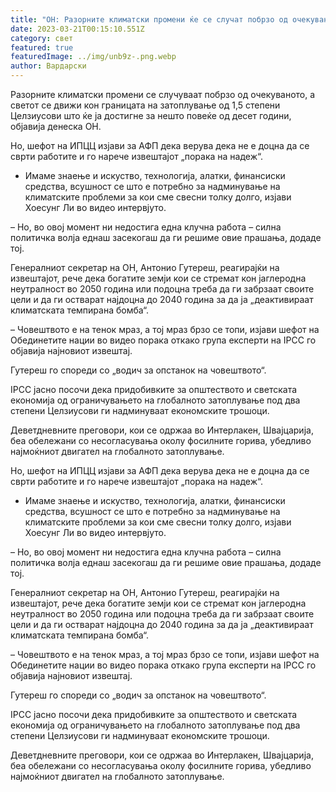 ```yaml
---
title: "ОН: Разорните климатски промени ќе се случат побрзо од очекуваното"
date: 2023-03-21T00:15:10.551Z
category: свет
featured: true
featuredImage: ../img/unb9z-.png.webp
author: Вардарски
---
```


Разорните климатски промени се случуваат побрзо од очекуваното, а светот се движи кон границата на затоплување од 1,5 степени Целзиусови што ќе ја достигне за нешто повеќе од десет години, објавија денеска ОН.

Но, шефот на ИПЦЦ изјави за АФП дека верува дека не е доцна да се сврти работите и го нарече извештајот „порака на надеж“.

- Имаме знаење и искуство, технологија, алатки, финансиски средства, всушност се што е потребно за надминување на климатските проблеми за кои сме свесни толку долго, изјави Хоесунг Ли во видео интервјуто.

– Но, во овој момент ни недостига една клучна работа – силна политичка волја еднаш засекогаш да ги решиме овие прашања, додаде тој.

Генералниот секретар на ОН, Антонио Гутереш, реагирајќи на извештајот, рече дека богатите земји кои се стремат кон јаглеродна неутралност во 2050 година или подоцна треба да ги забрзаат своите цели и да ги остварат најдоцна до 2040 година за да ја „деактивираат климатската темпирана бомба“.

– Човештвото е на тенок мраз, а тој мраз брзо се топи, изјави шефот на Обединетите нации во видео порака откако група експерти на IPCC го објавија најновиот извештај.

Гутереш го спореди со „водич за опстанок на човештвото“.

IPCC јасно посочи дека придобивките за општеството и светската економија од ограничувањето на глобалното затоплување под два степени Целзиусови ги надминуваат економските трошоци.

Деветдневните преговори, кои се одржаа во Интерлакен, Швајцарија, беа обележани со несогласувања околу фосилните горива, убедливо најмоќниот двигател на глобалното затоплување.

Но, шефот на ИПЦЦ изјави за АФП дека верува дека не е доцна да се сврти работите и го нарече извештајот „порака на надеж“.

- Имаме знаење и искуство, технологија, алатки, финансиски средства, всушност се што е потребно за надминување на климатските проблеми за кои сме свесни толку долго, изјави Хоесунг Ли во видео интервјуто.

– Но, во овој момент ни недостига една клучна работа – силна политичка волја еднаш засекогаш да ги решиме овие прашања, додаде тој.

Генералниот секретар на ОН, Антонио Гутереш, реагирајќи на извештајот, рече дека богатите земји кои се стремат кон јаглеродна неутралност во 2050 година или подоцна треба да ги забрзаат своите цели и да ги остварат најдоцна до 2040 година за да ја „деактивираат климатската темпирана бомба“.

– Човештвото е на тенок мраз, а тој мраз брзо се топи, изјави шефот на Обединетите нации во видео порака откако група експерти на IPCC го објавија најновиот извештај.

Гутереш го спореди со „водич за опстанок на човештвото“.

IPCC јасно посочи дека придобивките за општеството и светската економија од ограничувањето на глобалното затоплување под два степени Целзиусови ги надминуваат економските трошоци.

Деветдневните преговори, кои се одржаа во Интерлакен, Швајцарија, беа обележани со несогласувања околу фосилните горива, убедливо најмоќниот двигател на глобалното затоплување.
